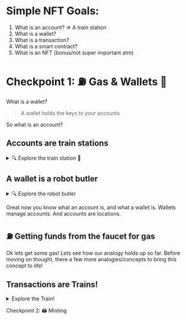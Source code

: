 # Simple NFT Goals:
1. What is an account? => A train station
2. What is a wallet?
3. What is a transaction?
4. What is a smart contract?
5. What is an NFT (bonus/not super important atm)


# Checkpoint 1: ⛽️ Gas & Wallets 👛

What is a wallet?

> A wallet holds the keys to your accounts

So what is an account?

## **Accounts** are train stations 

<details><summary>🔍 Explore the train station 🚉</summary>

An account is a very cozy little train station that lives on a gigantic block in outer space. As you stand in front of the train station, you see a tranquil little pond with lilly pads, and you can smell the mud and feel the freshness radiating from the little pond. You can taste familiarity when you stand on the little cobblestone path leading up to the train stations front door.

Accounts have the following things attributed to them: 
1. A **private key**
2. A **public key** 
3. An **address** 
4. A **balance**
5. A **nonce**

To lock these away in your memory so that you never forget these things, read the following to see where these things are stored.

### The address 🏡

	![train-station](/pictures/train-station.jpg)

> As you face the train station, you see a very worn out wooden board hanging right above the front door. A huge wooden board held by 2 wooden pillars towers above the train station with an **address** written on it so big and bold it can be seen from miles away. The board has bright yellow lights all around it so it can be seen even at night.

An account has an address, so that people can send things to the account.

### The public key
> You walk up to the train station and notice a big hook with a huge rusty key on it. This key is the **public key** and anyone can see it, it's out in the open. 

Accounts have a public key, which is where the account **address** is derived from.

### The private key 🚪
> Although the train station is old and cozy, the door is made of polished metal with an enourmous chain wrapping it. On the chain is a gigantic lock swinging back and forth in the wind. Only someone with a **private key** can open this lock and do things inside the train station. Equipped with your **private key**, you unlock the door and enter into the train station.

An account cannot be accessed without a private key.

### The private key 🗝️ part 2
> You walk into the train station and to the left is a very small desk. On that desk you see envelopes and melted wax. You take a closer look at the private key and notice the end of the handle is a big wax stamp. The **private key** is both a key to open the door to the train station, but also to stamp paper letters with a signature. 

An account can send **signed** transactions with its **private key**. We will talk about transactions and signatures later.

### Balance ⚖️
> On the left side of the room you see a big balance with coins over flowing from it. The coins are so bright that whole corner of the train station is glowing with a yellow hue. A small flying robot is weighing and counting the coins, and has a digital screen on its back displaying the total amount of coins there. Its back is displaying the **balance** of this train station. 

An account has a balance of tokens.

### Nonce 3️⃣
> On the back wall, there is a small door leading to the train platform. There's a rugged paper on it with a big red number. The number is **nonce** and represents the amounts of trains that have left this train station. 

An account has a nonce, which is a number to track how many transactions this account has sent. Its purpose is the prevent reentrancy attacks and its a security measure. 

### RECAP
An account is controlled by a private key, and public key. An account has an address, a balance, and a nonce. We will add more detial to this little train station as we progress, but for now remember this building. A cozy building with a huge sign above it. A strong metal door and a lock. Inside is a big stamp with a golden key on one end, and another key on the desk. In the back is a poster with a nonce on it. 

</details>

## A wallet is a robot butler

<details><summary>🔍 Explore the robot butler</summary>

Most people who live in blockchain land have robot butlers. These robots are humanoid, are made of shiny chrome, and have a safe instead of an abdomen. Armed to the teeth, no one can steal these private keys from the robot butler.

### Ears
> The butler has round metal ears. When the butler's owner whispers softly a special **seed phrase** in the butler's ears, the butler can access any of the owner's train stations.

Wallets have seed phrases, which as hashed to form a private key. This private key however is the **master private key** that controls all private keys within the wallet. 

### Chest safe
> A butler has a safe in place of its abdomen. It has a a big wheel with lots of handles on it. The owner, if they wish, can whisper the **seed phrase** in the butler's ear and turn the wheel to open the safe. Inside are all of the owner's private keys clinging together as they dangling from hooks on the safe's ceiling. 

Wallets contain and control several pairs of keys. 

### Butler behavior
> Butlers always serve their owners with upmost confidentiality and class. The butler can use the owner's private keys to access any of the owner's train stations. Once the butler is inside the train station it can do anything such as send a train off to a destination, report the balance of that train station back to the owner, and sign important paperwork.

Wallets (behind the scenes) can log into decentralized applications, sign transactions, and much more!

</details>

Great now you know what an account is, and what a wallet is. Wallets manage accounts. And accounts are locations.

## ⛽️ Getting funds from the faucet for gas

Ok lets get some gas! Lets see how our analogy holds up so far. Before moving on thought, there a few more analogies/concepts to bring this concept to life!

## Transactions are Trains!

<details><summary>Explore the Train!</summary>

Imagine a big red steam engine on little tracks resting behind our train station. The train smells of charcoal and the air around it trembles under the power of its engine. This train's engine is no ordinary engine and give the train the capacity to fly into outer space! WTF! Three wagons are connected to the train. A wagon full of shiny gold, a wagon full of glowing turquiose metal boxes, and a wagon full of fuel. 

### The Locomotive
> You walk up to the locomotive and take a step to get inside. 

</details>

Checkpoint 2: 🖨 Minting








